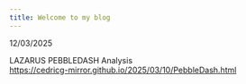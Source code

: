 ```yaml
---
title: Welcome to my blog
---
```


12/03/2025  

LAZARUS PEBBLEDASH Analysis  
<https://cedricg-mirror.github.io/2025/03/10/PebbleDash.html>  


